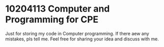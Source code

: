 # 10204113 Computer and Programming for CPE

Just for storing my code in Computer programming. 
If there aew any mistakes, pls tell me.
Feel free for sharing your idea and discuss with me.
